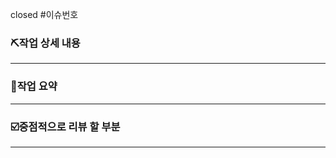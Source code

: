 closed #이슈번호

### ⛏작업 상세 내용

---

[//]: # (이 줄 지우고 여기다 쓰기)

### 📝작업 요약

---

[//]: # (이 줄 지우고 여기다 쓰기)


### ☑️중점적으로 리뷰 할 부분

---

[//]: # (이 줄 지우고 여기다 쓰기)
